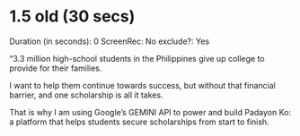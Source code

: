 # 1.5 old (30 secs)

Duration (in seconds): 0
ScreenRec: No
exclude?: Yes

“3.3 million high-school students in the Philippines give up college to provide for their families. 

I want to help them continue towards success, but without that financial barrier, and one scholarship is all it takes.

That is why I am using Google’s GEMINI API to power and build Padayon Ko: a platform that helps students secure scholarships from start to finish.